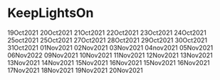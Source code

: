 # KeepLightsOn
19Oct2021
20Oct2021
21Oct2021
22Oct2021
23Oct2021
24Oct2021
25oct2021
25Oct2021
27Oct2021
28Oct2021
29Oct2021
30Oct2021
31Oct2021
01Nov2021
02Nov2021
03Nov2021
04nov2021
05Nov2021
06Nov2022
09Nov2021
10Nov2021
11Nov2021
12Nov2021
13Nov2021
13Nov2021
14Nov2021
15Nov2021
16Nov2021
15Nov2021
16Nov2021
17Nov2021
18Nov2021 
19Nov2021
20Nov2021



